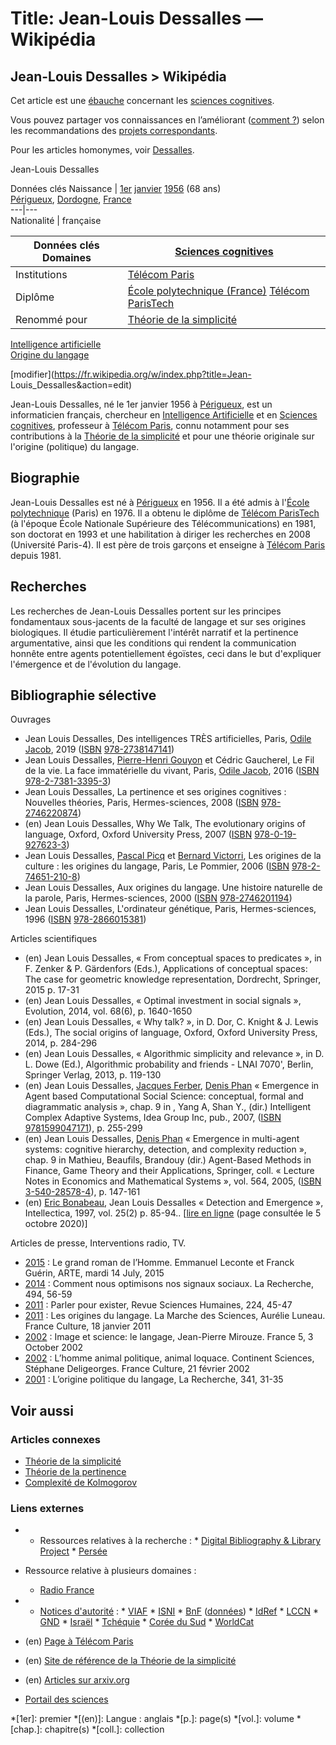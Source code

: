 # Title: Jean-Louis Dessalles — Wikipédia

## Jean-Louis Dessalles > Wikipédia [](/wiki/Fichier:Cognitive_hexagram_mini.png)

Cet article est une [ébauche](/wiki/Aide:%C3%89bauche "Aide:Ébauche")
concernant les [sciences cognitives](/wiki/Sciences_cognitives "Sciences
cognitives").

Vous pouvez partager vos connaissances en l’améliorant ([comment
?](/wiki/Aide:Comment_modifier_une_page "Aide:Comment modifier une page"))
selon les recommandations des [projets correspondants](/wiki/Projet:Accueil
"Projet:Accueil").

[](/wiki/Aide:Homonymie "Aide:Homonymie")

Pour les articles homonymes, voir [Dessalles](/wiki/Dessalles "Dessalles").

Jean-Louis Dessalles

Données clés Naissance |  [1er](/wiki/1er_janvier "1er janvier") [janvier](/wiki/Janvier_1956 "Janvier 1956") [1956](/wiki/1956_en_science "1956 en science") (68 ans)  
[Périgueux](/wiki/P%C3%A9rigueux "Périgueux"),
[Dordogne](/wiki/Dordogne_\(d%C3%A9partement\) "Dordogne \(département\)"),
[France](/wiki/France "France")  
---|---  
Nationalité |  [](/wiki/Fichier:Flag_of_France.svg "Drapeau de la France") française  
  
Données clés Domaines |  [Sciences cognitives](/wiki/Sciences_cognitives "Sciences cognitives")  
---|---  
Institutions |  [Télécom Paris](/wiki/T%C3%A9l%C3%A9com_Paris "Télécom Paris")  
Diplôme |  [École polytechnique (France)](/wiki/%C3%89cole_polytechnique_\(France\) "École polytechnique \(France\)") [Télécom ParisTech](/wiki/T%C3%A9l%C3%A9com_ParisTech "Télécom ParisTech")  
Renommé pour |  [Théorie de la simplicité](/wiki/Th%C3%A9orie_de_la_simplicit%C3%A9 "Théorie de la simplicité")  
[Intelligence artificielle](/wiki/Intelligence_artificielle "Intelligence
artificielle")  
[Origine du langage](/wiki/Origine_du_langage "Origine du langage")  
  
[modifier](https://fr.wikipedia.org/w/index.php?title=Jean-
Louis_Dessalles&action=edit) [](/wiki/Mod%C3%A8le:Infobox_Scientifique
"Consultez la documentation du modèle")

Jean-Louis Dessalles, né le 1er janvier 1956 à
[Périgueux](/wiki/P%C3%A9rigueux "Périgueux"), est un informaticien français,
chercheur en [Intelligence Artificielle](/wiki/Intelligence_Artificielle
"Intelligence Artificielle") et en [Sciences
cognitives](/wiki/Sciences_cognitives "Sciences cognitives"), professeur à
[Télécom Paris](/wiki/T%C3%A9l%C3%A9com_Paris "Télécom Paris"), connu
notamment pour ses contributions à la [Théorie de la
simplicité](/wiki/Th%C3%A9orie_de_la_simplicit%C3%A9 "Théorie de la
simplicité") et pour une théorie originale sur l'origine (politique) du
langage.

## Biographie

Jean-Louis Dessalles est né à [Périgueux](/wiki/P%C3%A9rigueux "Périgueux") en
1956. Il a été admis à l'[École
polytechnique](/wiki/%C3%89cole_polytechnique_\(France\) "École polytechnique
\(France\)") (Paris) en 1976. Il a obtenu le diplôme de [Télécom
ParisTech](/wiki/T%C3%A9l%C3%A9com_ParisTech "Télécom ParisTech") (à l'époque
École Nationale Supérieure des Télécommunications) en 1981, son doctorat en
1993 et une habilitation à diriger les recherches en 2008 (Université
Paris-4). Il est père de trois garçons et enseigne à [Télécom
Paris](/wiki/T%C3%A9l%C3%A9com_Paris "Télécom Paris") depuis 1981.

## Recherches

Les recherches de Jean-Louis Dessalles portent sur les principes fondamentaux
sous-jacents de la faculté de langage et sur ses origines biologiques. Il
étudie particulièrement l'intérêt narratif et la pertinence argumentative,
ainsi que les conditions qui rendent la communication honnête entre agents
potentiellement égoïstes, ceci dans le but d'expliquer l'émergence et de
l'évolution du langage.

## Bibliographie sélective

Ouvrages

  * Jean Louis Dessalles, Des intelligences TRÈS artificielles, Paris, [Odile Jacob](/wiki/%C3%89ditions_Odile_Jacob "Éditions Odile Jacob"), 2019 ([ISBN](/wiki/International_Standard_Book_Number "International Standard Book Number") [978-2738147141](/wiki/Sp%C3%A9cial:Ouvrages_de_r%C3%A9f%C3%A9rence/978-2738147141 "Spécial:Ouvrages de référence/978-2738147141"))
  * Jean Louis Dessalles, [Pierre-Henri Gouyon](/wiki/Pierre-Henri_Gouyon "Pierre-Henri Gouyon") et Cédric Gaucherel, Le Fil de la vie. La face immatérielle du vivant, Paris, [Odile Jacob](/wiki/%C3%89ditions_Odile_Jacob "Éditions Odile Jacob"), 2016 ([ISBN](/wiki/International_Standard_Book_Number "International Standard Book Number") [978-2-7381-3395-3](/wiki/Sp%C3%A9cial:Ouvrages_de_r%C3%A9f%C3%A9rence/978-2-7381-3395-3 "Spécial:Ouvrages de référence/978-2-7381-3395-3"))
  * Jean Louis Dessalles, La pertinence et ses origines cognitives : Nouvelles théories, Paris, Hermes-sciences, 2008 ([ISBN](/wiki/International_Standard_Book_Number "International Standard Book Number") [978-2746220874](/wiki/Sp%C3%A9cial:Ouvrages_de_r%C3%A9f%C3%A9rence/978-2746220874 "Spécial:Ouvrages de référence/978-2746220874"))
  * (en) Jean Louis Dessalles, Why We Talk, The evolutionary origins of language, Oxford, Oxford University Press, 2007 ([ISBN](/wiki/International_Standard_Book_Number "International Standard Book Number") [978-0-19-927623-3](/wiki/Sp%C3%A9cial:Ouvrages_de_r%C3%A9f%C3%A9rence/978-0-19-927623-3 "Spécial:Ouvrages de référence/978-0-19-927623-3"))
  * Jean Louis Dessalles, [Pascal Picq](/wiki/Pascal_Picq "Pascal Picq") et [Bernard Victorri](/wiki/Bernard_Victorri "Bernard Victorri"), Les origines de la culture : les origines du langage, Paris, Le Pommier, 2006 ([ISBN](/wiki/International_Standard_Book_Number "International Standard Book Number") [978-2-74651-210-8](/wiki/Sp%C3%A9cial:Ouvrages_de_r%C3%A9f%C3%A9rence/978-2-74651-210-8 "Spécial:Ouvrages de référence/978-2-74651-210-8"))
  * Jean Louis Dessalles, Aux origines du langage. Une histoire naturelle de la parole, Paris, Hermes-sciences, 2000 ([ISBN](/wiki/International_Standard_Book_Number "International Standard Book Number") [978-2746201194](/wiki/Sp%C3%A9cial:Ouvrages_de_r%C3%A9f%C3%A9rence/978-2746201194 "Spécial:Ouvrages de référence/978-2746201194"))
  * Jean Louis Dessalles, L'ordinateur génétique, Paris, Hermes-sciences, 1996 ([ISBN](/wiki/International_Standard_Book_Number "International Standard Book Number") [978-2866015381](/wiki/Sp%C3%A9cial:Ouvrages_de_r%C3%A9f%C3%A9rence/978-2866015381 "Spécial:Ouvrages de référence/978-2866015381"))

Articles scientifiques

  * (en) Jean Louis Dessalles, « From conceptual spaces to predicates », in F. Zenker & P. Gärdenfors (Eds.), Applications of conceptual spaces: The case for geometric knowledge representation, Dordrecht, Springer, 2015 p. 17-31
  * (en) Jean Louis Dessalles, « Optimal investment in social signals », Evolution, 2014, vol. 68(6), p. 1640-1650
  * (en) Jean Louis Dessalles, « Why talk? », in D. Dor, C. Knight & J. Lewis (Eds.), The social origins of language, Oxford, Oxford University Press, 2014, p. 284-296
  * (en) Jean Louis Dessalles, « Algorithmic simplicity and relevance », in D. L. Dowe (Ed.), Algorithmic probability and friends - LNAI 7070', Berlin, Springer Verlag, 2013, p. 119-130
  * (en) Jean Louis Dessalles, [Jacques Ferber](/w/index.php?title=Jacques_Ferber&action=edit&redlink=1 "Jacques Ferber \(page inexistante\)"), [Denis Phan](/wiki/Denis_Phan "Denis Phan") « Emergence in Agent based Computational Social Science: conceptual, formal and diagrammatic analysis », chap. 9 in , Yang A, Shan Y., (dir.) Intelligent Complex Adaptive Systems, Idea Group Inc, pub., 2007, ([ISBN](/wiki/International_Standard_Book_Number "International Standard Book Number") [9781599047171](/wiki/Sp%C3%A9cial:Ouvrages_de_r%C3%A9f%C3%A9rence/9781599047171 "Spécial:Ouvrages de référence/9781599047171")), p. 255-299
  * (en) Jean Louis Dessalles, [Denis Phan](/wiki/Denis_Phan "Denis Phan") « Emergence in multi-agent systems: cognitive hierarchy, detection, and complexity reduction », chap. 9 in Mathieu, Beaufils, Brandouy (dir.) Agent-Based Methods in Finance, Game Theory and their Applications, Springer,  coll. « Lecture Notes in Economics and Mathematical Systems », vol. 564, 2005, ([ISBN](/wiki/International_Standard_Book_Number "International Standard Book Number") [3-540-28578-4](/wiki/Sp%C3%A9cial:Ouvrages_de_r%C3%A9f%C3%A9rence/3-540-28578-4 "Spécial:Ouvrages de référence/3-540-28578-4")), p. 147-161
  * (en) [Eric Bonabeau](/w/index.php?title=Eric_Bonabeau&action=edit&redlink=1 "Eric Bonabeau \(page inexistante\)"), Jean Louis Dessalles « Detection and Emergence  », Intellectica, 1997, vol. 25(2) p. 85-94.. [[lire en ligne](https://www.persee.fr/doc/intel_0769-4113_1997_num_25_2_1559) (page consultée le 5 octobre 2020)]

Articles de presse, Interventions radio, TV.

  * [2015](/wiki/2015 "2015") : Le grand roman de l’Homme. Emmanuel Leconte et Franck Guérin, ARTE, mardi 14 July, 2015
  * [2014](/wiki/2014 "2014") : Comment nous optimisons nos signaux sociaux. La Recherche, 494, 56-59
  * [2011](/wiki/2011 "2011") : Parler pour exister, Revue Sciences Humaines, 224, 45-47
  * [2011](/wiki/2011 "2011") : Les origines du langage. La Marche des Sciences, Aurélie Luneau. France Culture, 18 janvier 2011
  * [2002](/wiki/2002 "2002") : Image et science: le langage, Jean-Pierre Mirouze. France 5, 3 October 2002
  * [2002](/wiki/2002 "2002") : L’homme animal politique, animal loquace. Continent Sciences, Stéphane Deligeorges. France Culture, 21 février 2002
  * [2001](/wiki/2001 "2001") : L’origine politique du langage, La Recherche, 341, 31-35

## Voir aussi

### Articles connexes

  * [Théorie de la simplicité](/wiki/Th%C3%A9orie_de_la_simplicit%C3%A9 "Théorie de la simplicité")
  * [Théorie de la pertinence](/wiki/Th%C3%A9orie_de_la_pertinence "Théorie de la pertinence")
  * [Complexité de Kolmogorov](/wiki/Complexit%C3%A9_de_Kolmogorov "Complexité de Kolmogorov")

### Liens externes

  *   * Ressources relatives à la recherche[](https://www.wikidata.org/wiki/Q19600486?uselang=fr#identifiers "Voir et modifier les données sur Wikidata") : 
    * [Digital Bibliography & Library Project](https://dblp.org/pid/16/3834)
    * [Persée](https://www.persee.fr/authority/65749)
  * Ressource relative à plusieurs domaines[](https://www.wikidata.org/wiki/Q19600486?uselang=fr#identifiers "Voir et modifier les données sur Wikidata") : 
    * [Radio France](https://www.radiofrance.fr/personnes/jean-louis-dessalles)
  *   * [Notices d'autorité](/wiki/Autorit%C3%A9_\(sciences_de_l%27information\) "Autorité \(sciences de l'information\)")[](https://www.wikidata.org/wiki/Q19600486?uselang=fr#identifiers "Voir et modifier les données sur Wikidata") : 
    * [VIAF](http://viaf.org/viaf/17257360)
    * [ISNI](https://isni.org/isni/0000000110414184)
    * [BnF](https://catalogue.bnf.fr/ark:/12148/cb12132478r) ([données](https://data.bnf.fr/ark:/12148/cb12132478r))
    * [IdRef](http://www.idref.fr/029772567)
    * [LCCN](http://id.loc.gov/authorities/n2003043416)
    * [GND](http://d-nb.info/gnd/1179496728)
    * [Israël](http://olduli.nli.org.il/F/?func=find-b&local_base=NLX10&find_code=UID&request=987007460251005171)
    * [Tchéquie](http://aut.nkp.cz/jo2007409357)
    * [Corée du Sud](https://lod.nl.go.kr/resource/KAC200909667)
    * [WorldCat](http://www.worldcat.org/identities/lccn-n2003-043416)

  * (en) [Page à Télécom Paris](http://perso.telecom-paristech.fr/jld)
  * (en) [Site de référence de la Théorie de la simplicité](http://www.simplicitytheory.science)
  * (en) [Articles sur arxiv.org](https://arxiv.org/search/?query=Jean-Louis+Dessalles&searchtype=all)

  * [](/wiki/Portail:Sciences "Portail des sciences") [Portail des sciences](/wiki/Portail:Sciences "Portail:Sciences")

  *[1er]: premier
  *[(en)]: Langue : anglais
  *[p.]: page(s)
  *[vol.]: volume
  *[chap.]: chapitre(s)
  *[coll.]: collection

